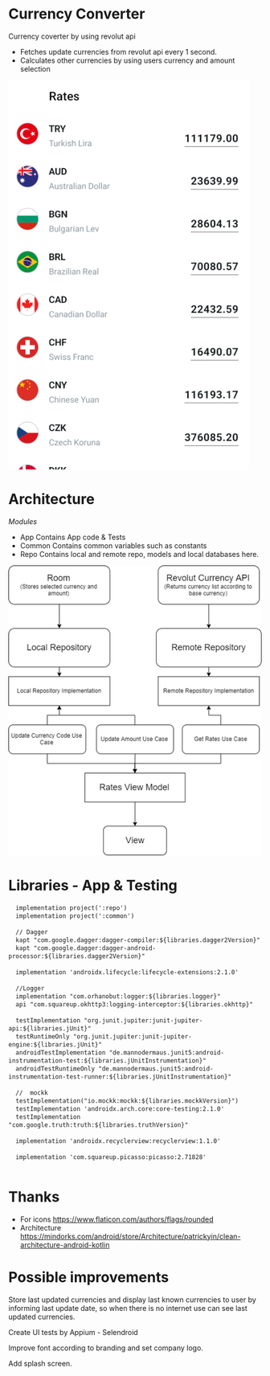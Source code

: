 # Currency Converter
Currency coverter by using revolut api

- Fetches update currencies from revolut api every 1 second.
- Calculates other currencies by using users currency and amount selection

![sample_image](https://github.com/emreakcan/currency-converter-android/blob/master/sample.png)


# Architecture


*Modules* 
- App
    Contains App code & Tests
- Common 
    Contains common variables such as constants
- Repo
    Contains local and remote repo, models and local databases here.

![diagram](https://github.com/emreakcan/currency-converter-android/blob/master/diagram.png)


# Libraries -  App & Testing 

  ```
    implementation project(':repo')
    implementation project(':common')

    // Dagger
    kapt "com.google.dagger:dagger-compiler:${libraries.dagger2Version}"
    kapt "com.google.dagger:dagger-android-processor:${libraries.dagger2Version}"

    implementation 'androidx.lifecycle:lifecycle-extensions:2.1.0'

    //Logger
    implementation "com.orhanobut:logger:${libraries.logger}"
    api "com.squareup.okhttp3:logging-interceptor:${libraries.okhttp}"

    testImplementation "org.junit.jupiter:junit-jupiter-api:${libraries.jUnit}"
    testRuntimeOnly "org.junit.jupiter:junit-jupiter-engine:${libraries.jUnit}"
    androidTestImplementation "de.mannodermaus.junit5:android-instrumentation-test:${libraries.jUnitInstrumentation}"
    androidTestRuntimeOnly "de.mannodermaus.junit5:android-instrumentation-test-runner:${libraries.jUnitInstrumentation}"

    //  mockk
    testImplementation("io.mockk:mockk:${libraries.mockkVersion}")
    testImplementation 'androidx.arch.core:core-testing:2.1.0'
    testImplementation "com.google.truth:truth:${libraries.truthVersion}"

    implementation 'androidx.recyclerview:recyclerview:1.1.0'

    implementation 'com.squareup.picasso:picasso:2.71828'
    
```


# Thanks
- For icons https://www.flaticon.com/authors/flags/rounded
- Architecture https://mindorks.com/android/store/Architecture/patrickyin/clean-architecture-android-kotlin

# Possible improvements
Store last updated currencies and display last known currencies to user by informing last update date, so when there is no internet use can see last updated currencies.

Create UI tests by Appium - Selendroid

Improve font according to branding and set company logo.

Add splash screen.
